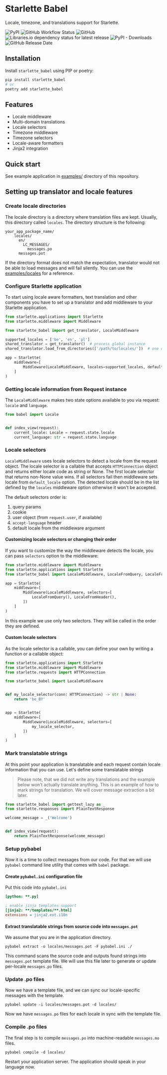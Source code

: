 # Starlette Babel

Locale, timezone, and translations support for Starlette.

![PyPI](https://img.shields.io/pypi/v/starlette_babel)
![GitHub Workflow Status](https://img.shields.io/github/workflow/status/alex-oleshkevich/starlette_babel/Lint)
![GitHub](https://img.shields.io/github/license/alex-oleshkevich/starlette_babel)
![Libraries.io dependency status for latest release](https://img.shields.io/librariesio/release/pypi/starlette_babel)
![PyPI - Downloads](https://img.shields.io/pypi/dm/starlette_babel)
![GitHub Release Date](https://img.shields.io/github/release-date/alex-oleshkevich/starlette_babel)

## Installation

Install `starlette_babel` using PIP or poetry:

```bash
pip install starlette_babel
# or
poetry add starlette_babel
```

## Features

- Locale middleware
- Multi-domain translations
- Locale selectors
- Timezone middleware
- Timezone selectors
- Locale-aware formatters
- Jinja2 integration

## Quick start

See example application in [examples/](examples/) directory of this repository.

## Setting up translator and locale features

### Create locale directories

The locale directory is a directory where translation files are kept. Usually, this directory called `locales`.
The directory structure is the following:

```shell
your_app_package_name/
    locales/
      en/
        LC_MESSAGES/
          messages.po
      messages.pot
```

If the directory format does not match the expectation, translator would not be able to load messages and will fail
silently. You can use the [examples/locales](examples/locales) for a reference.

### Configure Starlette application

To start using locale aware formatters, text translation and other components you have to set up a translator
and add middleware to your Starlette application.

```python
from starlette.applications import Starlette
from starlette.middleware import Middleware

from starlette_babel import get_translator, LocaleMiddleware

supported_locales = ['be', 'en', 'pl']
shared_translator = get_translator()  # process global instance
shared_translator.load_from_directories(['/path/to/locales/'])  # one or multiple locale directories

app = Starlette(
    middleware=[
        Middleware(LocaleMiddleware, locales=supported_locales, default_locale='en'),
    ]
)
```

### Getting locale information from Request instance

The `LocaleMiddleware` makes two state options available to you via request: `locale` and `language`.

```python
from babel import Locale


def index_view(request):
    current_locale: Locale = request.state.locale
    current_language: str = request.state.language
```

### Locale selectors

`LocaleMiddleware` uses locale selectors to detect a locale from the request object.
The locale selector is a callable that accepts `HTTPConnection` object and returns either locale code as string or
None. The first locale selector that returns non-None value wins.
If all selectors fail then middleware sets locale from `default_locale` option.
The detected locale should be in the list defined by the `locales` middleware option otherwise it won't be accepted.

The default selectors order is:

1. query params
2. cookie
3. user object (from `request.user`, if available)
4. `accept-language` header
5. default locale from the middleware argument

#### Customizing locale selectors or changing their order

If you want to customize the way the middleware detects the locale, you can pass `selectors` option to the middleware:

```python
from starlette.middleware import Middleware
from starlette.applications import Starlette
from starlette_babel import LocaleMiddleware, LocaleFromQuery, LocaleFromHeader

app = Starlette(
    middleware=[
        Middleware(LocaleMiddleware, selectors=[
            LocaleFromQuery(), LocaleFromHeader(),
        ])
    ]
)
```

In this example we use only two selectors. They will be called in the order they are defined.

#### Custom locale selectors

As the locale selector is a callable, you can define your own by writing a function or a callable object:

```python
from starlette.applications import Starlette
from starlette.middleware import Middleware
from starlette.requests import HTTPConnection

from starlette_babel import LocaleMiddleware


def my_locale_selector(conn: HTTPConnection) -> str | None:
    return 'be_BY'


app = Starlette(
    middleware=[
        Middleware(LocaleMiddleware, selectors=[
            my_locale_selector,
        ])
    ]
)
```

### Mark translatable strings

At this point your application is translatable and each request contain locale information that you can use.
Let's define some translatable strings

> Please note, that we did not write any translations and the example below won't actually translate anything.
> This is an example of how to mark strings for translation. We will cover message extraction a bit later.

```python
from starlette_babel import gettext_lazy as _
from starlette.responses import PlainTextResponse

welcome_message = _('Welcome')


def index_view(request):
    return PlainTextResponse(welcome_message)
```

### Setup pybabel

Now it is a time to collect messages from our code. For that we will use `pybabel` command line utility that comes
with `babel` package.

#### Create `pybabel.ini` configuration file

Put this code into `pybabel.ini`

```ini
[python: **.py]

; enable jinja templates support
[jinja2: **/templates/**.html]
extensions = jinja2.ext.i18n
```

#### Extract translatable strings from source code into `messages.pot`

We assume that you are in the application directory.

```shell
pybabel extract -o locales/messages.pot -F pybabel.ini ./
```

This command scans the source code and outputs found strings into `messages.pot` template file.
We will use this file later to generate or update per-locale `messages.po` files.

### Update .po files

Now we have a template file, and we can sync our locale-specific messages with the template.

```shell
pybabel update -i locales/messages.pot -d locales/
```

Now we have `messages.po` files for each locale in sync with the template file.

### Compile .po files

The final step is to compile `messages.po` into machine-readable `messages.mo` files.

```shell
pybabel compile -d locales/
```

Restart your application server. The application should speak in your language now.
